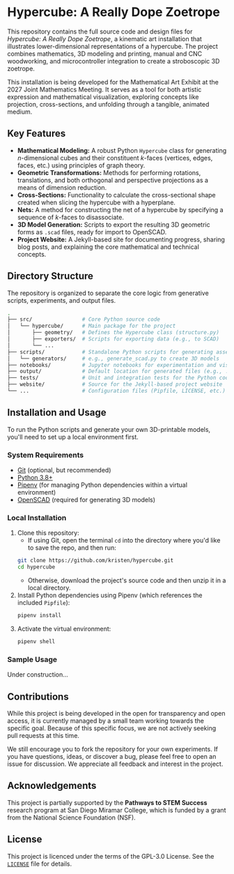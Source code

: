 # Hypercube: A Really Dope Zoetrope

This repository contains the full source code and design files for *Hypercube: A Really Dope Zoetrope*, a kinematic art 
installation that illustrates lower-dimensional representations of a hypercube. The project combines mathematics, 3D modeling 
and printing, manual and CNC woodworking, and microcontroller integration to create a stroboscopic 3D zoetrope.

This installation is being developed for the Mathematical Art Exhibit at the 2027 Joint Mathematics Meeting. It serves as a tool 
for both artistic expression and mathematical visualization, exploring concepts like projection, cross-sections, and unfolding 
through a tangible, animated medium.

## Key Features

- **Mathematical Modeling:** A robust Python `Hypercube` class for generating $n$-dimensional cubes and their constituent 
$k$-faces (vertices, edges, faces, etc.) using principles of graph theory.
- **Geometric Transformations:** Methods for performing rotations, translations, and both orthogonal and perspective projections 
as a means of dimension reduction.
- **Cross-Sections:** Functionality to calculate the cross-sectional shape created when slicing the hypercube with a hyperplane.
- **Nets:** A method for constructing the net of a hypercube by specifying a sequence of $k$-faces to disassociate.  
- **3D Model Generation:** Scripts to export the resulting 3D geometric forms as `.scad` files, ready for import to OpenSCAD.
- **Project Website:** A Jekyll-based site for documenting progress, sharing blog posts, and explaining the core mathematical and 
technical concepts.

## Directory Structure

The repository is organized to separate the core logic from generative scripts, experiments, and output files.

```bash
.
├── src/                # Core Python source code
│   └── hypercube/      # Main package for the project
│       ├── geometry/   # Defines the Hypercube class (structure.py)
│       ├── exporters/  # Scripts for exporting data (e.g., to SCAD)
│       └── ...
├── scripts/            # Standalone Python scripts for generating assets
│   └── generators/     # e.g., generate_scad.py to create 3D models
├── notebooks/          # Jupyter notebooks for experimentation and visualization
├── output/             # Default location for generated files (e.g., .scad, .stl)
├── tests/              # Unit and integration tests for the Python code
├── website/            # Source for the Jekyll-based project website
└── ...                 # Configuration files (Pipfile, LICENSE, etc.)

```

## Installation and Usage

To run the Python scripts and generate your own 3D-printable models, you'll need to set up a local environment first. 

### System Requirements

- [Git](https://git-scm.com/downloads) (optional, but recommended)
- [Python 3.8+](https://www.python.org/downloads/)
- [Pipenv](https://pipenv.pypa.io/en/latest/installation.html) (for managing Python dependencies within a virtual environment)
- [OpenSCAD](https://openscad.org/downloads.html) (required for generating 3D models)

### Local Installation

1. Clone this repository:
   - If using Git, open the terminal `cd` into the directory where you'd like to save the repo, and then run: 
   ```bash
   git clone https://github.com/kristen/hypercube.git
   cd hypercube
   ```
   - Otherwise, download the project's source code and then unzip it in a local directory.
2. Install Python dependencies using Pipenv (which references the included `Pipfile`): 
   ```bash
   pipenv install
   ```
3. Activate the virtual environment:
   ```bash
   pipenv shell
   ```
### Sample Usage

Under construction...

## Contributions

While this project is being developed in the open for transparency and open access, it is currently managed by a small team 
working towards the specific goal. Because of this specific focus, we are not actively seeking pull requests at this time.

We still encourage you to fork the repository for your own experiments. If you have questions, ideas, or discover a bug, 
please feel free to open an issue for discussion. We appreciate all feedback and interest in the project.

## Acknowledgements

This project is partially supported by the **Pathways to STEM Success** research program at San Diego Miramar College, 
which is funded by a grant from the National Science Foundation (NSF).

## License

This project is licenced under the terms of the GPL-3.0 License. See the [`LICENSE`](LICENSE) file for details.